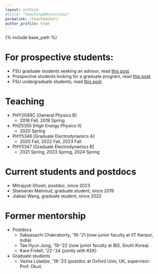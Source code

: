 ```yaml
---
layout: archive
#title: "Teaching&Mentorship"
permalink: /teachmentor/
author_profile: true
---
```


{% include base_path %}

For prospective students:
======
* FSU graduate students seeking an advisor, read [this post](/news/student-2/). 
* Prospective students looking for a graduate program, read [this post](/news/student-1/).  
* FSU undergraduate students, read  [this post](/news/student-3/).


Teaching
======
* PHY2049C [General Physics B]
  * 2018 Fall, 2019 Spring
* PHZ5355 [High Energy Physics II]
  * 2020 Spring
* PHY5346 [Graduate Electrodynamics A]
  * 2020 Fall, 2022 Fall, 2023 Fall
* PHY5347 [Graduate Electrodynamics B]
  * 2021 Spring, 2023 Spring, 2024 Spring


Current students and postdocs
======
* Mitrajyoti Ghosh, postdoc, since 2023
* Shameran Mahmud, graduate student, since 2019
* Jiabao Wang, graduate student, since 2022

Former mentorship
======
* Postdocs
  * Sabyasachi Chakraborty, '18-'21 (now junior faculty at IIT Kanpur, India)
  * Tae Hyun Jung, '19-'22 (now junior faculty at IBS, South Korea)
  * Kare Fridell, '22-'24 (jointly with KEK)
* Graduate students
  * Vazha Loladze, '18-'23 (postdoc at Oxford Univ, UK, supervisor: Prof. Okui)
